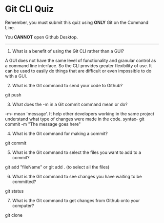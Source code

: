 # Git CLI Quiz

Remember, you must submit this quiz using __ONLY__ Git on the Command Line. 

You __CANNOT__ open Github Desktop.

---

1. What is a benefit of using the Git CLI rather than a GUI?
<!-- Write your answer here -->
A GUI does not have the same level of functionality and granular control as a command line interface. So the CLI provides greater flexibility of use. It can be used to easily do things that are difficult or even impossible to do with a GUI.

2. What is the Git command to send your code to Github?

<!-- Write your answer here -->
git push

3. What does the -m in a Git commit command mean or do?

<!-- Write your answer here -->
-m- mean 'message'. It help other developers working in the same project understand what type of changes were made in the code. syntax- git commit -m "The message goes here"

4. What is the Git command for making a commit?

<!-- Write your answer here -->
git commit

5. What is the Git command to select the files you want to add to a commit?

<!-- Write your answer here -->
git add "fileName"  or git add . (to select all the files)

6. What is the Git command to see changes you have waiting to be committed?

<!-- Write your answer here -->
git status

7. What is the Git command to get changes from Github onto your computer?

<!-- Write your answer here -->
git clone